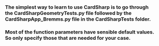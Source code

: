 ### The simplest way to learn to use CardSharp is to go through the CardSharpGeometryTests.py file followed by the CardSharpApp_Bremms.py file in the CardSharpTests folder.

### Most of the function parameters have sensible default values. So only specify those that are needed for your case.
